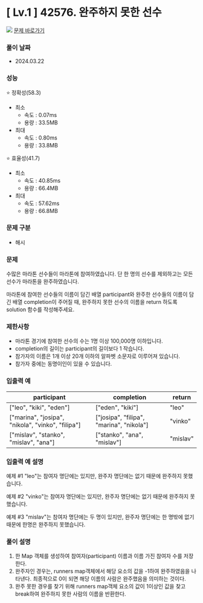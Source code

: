 # [ Lv.1 ] 42576. 완주하지 못한 선수

<img src="https://img.shields.io/badge/JavaScript-orange?style=flat&logo=javascript&logoColor=auto"/> [문제 바로가기](https://school.programmers.co.kr/learn/courses/30/lessons/42576)

### 풀이 날짜

- 2024.03.22

### 성능

⭐ 정확성(58.3)

- 최소
  - 속도 : 0.07ms
  - 용량 : 33.5MB
- 최대
  - 속도 : 0.80ms
  - 용량 : 33.8MB

⭐ 효율성(41.7)

- 최소
  - 속도 : 40.85ms
  - 용량 : 66.4MB
- 최대
  - 속도 : 57.62ms
  - 용량 : 66.8MB

### 문제 구분

- 해시

### 문제

수많은 마라톤 선수들이 마라톤에 참여하였습니다. 단 한 명의 선수를 제외하고는 모든 선수가 마라톤을 완주하였습니다.

마라톤에 참여한 선수들의 이름이 담긴 배열 participant와 완주한 선수들의 이름이 담긴 배열 completion이 주어질 때, 완주하지 못한 선수의 이름을 return 하도록 solution 함수를 작성해주세요.

### 제한사항

- 마라톤 경기에 참여한 선수의 수는 1명 이상 100,000명 이하입니다.
- completion의 길이는 participant의 길이보다 1 작습니다.
- 참가자의 이름은 1개 이상 20개 이하의 알파벳 소문자로 이루어져 있습니다.
- 참가자 중에는 동명이인이 있을 수 있습니다.

### 입출력 예

| participant                                       | completion                               | return   |
| ------------------------------------------------- | ---------------------------------------- | -------- |
| ["leo", "kiki", "eden"]                           | ["eden", "kiki"]                         | "leo"    |
| ["marina", "josipa", "nikola", "vinko", "filipa"] | ["josipa", "filipa", "marina", "nikola"] | "vinko"  |
| ["mislav", "stanko", "mislav", "ana"]             | ["stanko", "ana", "mislav"]              | "mislav" |

### 입출력 예 설명

예제 #1
"leo"는 참여자 명단에는 있지만, 완주자 명단에는 없기 때문에 완주하지 못했습니다.

예제 #2
"vinko"는 참여자 명단에는 있지만, 완주자 명단에는 없기 때문에 완주하지 못했습니다.

예제 #3
"mislav"는 참여자 명단에는 두 명이 있지만, 완주자 명단에는 한 명밖에 없기 때문에 한명은 완주하지 못했습니다.

### 풀이 설명

1. 한 Map 객체를 생성하여 참여자(participant) 이름과 이름 가진 참여자 수를 저장한다.
2. 완주자인 경우는, runners map객체에서 해당 요소의 값을 -1하여 완주하였음을 나타낸다. 최종적으로 0이 되면 해당 이름의 사람은 완주했음을 의미하는 것이다.
3. 완주 못한 경우를 찾기 위해 runners map객체 요소의 값이 1이상인 값을 찾고 break하여 완주하지 못한 사람의 이름을 반환한다.
